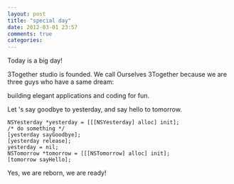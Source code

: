 ```yaml
---
layout: post
title: "special day"
date: 2012-03-01 23:57
comments: true
categories: 
---
```

Today is a big day!

3Together studio is founded. We call Ourselves 3Together because we are three guys who have a same dream:

building elegant applications and coding for fun.

Let 's say goodbye to yesterday, and say hello to tomorrow.

    NSYesterday *yesterday = [[[NSYesterday] alloc] init];
    /* do something */
    [yesterday sayGoodbye];
    [yesterday release];
    yesterday = nil;
    NSTomorrow *tomorrow = [[[NSTomorrow] alloc] init];
    [tomorrow sayHello];

Yes, we are reborn, we are ready!